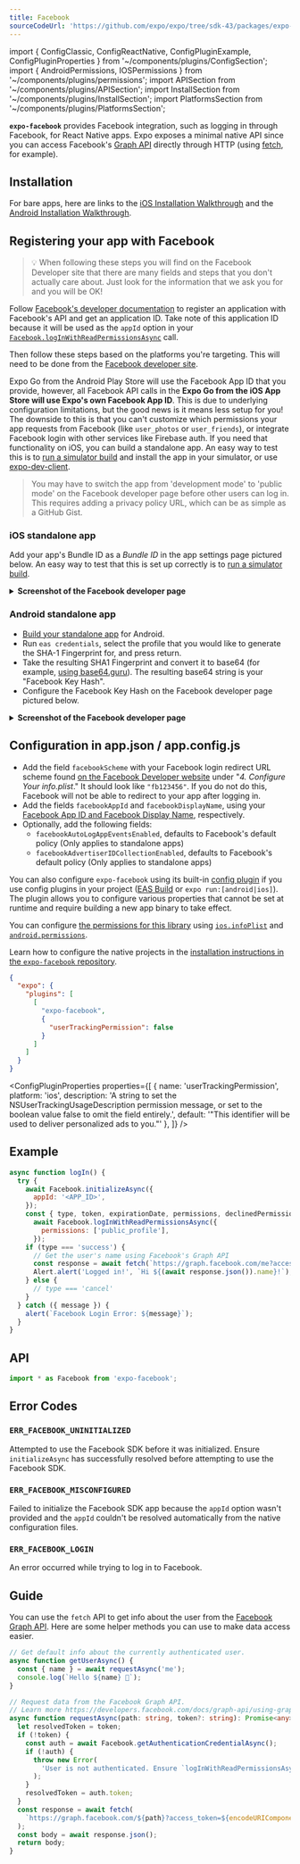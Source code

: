 ```yaml
---
title: Facebook
sourceCodeUrl: 'https://github.com/expo/expo/tree/sdk-43/packages/expo-facebook'
---
```


import { ConfigClassic, ConfigReactNative, ConfigPluginExample, ConfigPluginProperties } from '~/components/plugins/ConfigSection';
import { AndroidPermissions, IOSPermissions } from '~/components/plugins/permissions';
import APISection from '~/components/plugins/APISection';
import InstallSection from '~/components/plugins/InstallSection';
import PlatformsSection from '~/components/plugins/PlatformsSection';

**`expo-facebook`** provides Facebook integration, such as logging in through Facebook, for React Native apps. Expo exposes a minimal native API since you can access Facebook's [Graph API](https://developers.facebook.com/docs/graph-api) directly through HTTP (using [fetch](https://reactnative.dev/docs/network.html#fetch), for example).

<PlatformsSection android emulator ios simulator />

## Installation

<InstallSection packageName="expo-facebook" />

For bare apps, here are links to the [iOS Installation Walkthrough](https://developers.facebook.com/docs/ios/getting-started/#step-3---configure-your-project) and the [Android Installation Walkthrough](https://developers.facebook.com/docs/android/getting-started#app_id).

## Registering your app with Facebook

> 💡 When following these steps you will find on the Facebook Developer site that there are many fields and steps that you don't actually care about. Just look for the information that we ask you for and you will be OK!

Follow [Facebook's developer documentation](https://developers.facebook.com/docs/apps/register) to register an application with Facebook's API and get an application ID. Take note of this application ID because it will be used as the `appId` option in your [`Facebook.logInWithReadPermissionsAsync`](#expofacebookloginwithreadpermissionsasync 'Facebook.logInWithReadPermissionsAsync') call.

Then follow these steps based on the platforms you're targeting. This will need to be done from the [Facebook developer site](https://developers.facebook.com/).

Expo Go from the Android Play Store will use the Facebook App ID that you provide, however, all Facebook API calls in the **Expo Go from the iOS App Store will use Expo's own Facebook App ID**. This is due to underlying configuration limitations, but the good news is it means less setup for you! The downside to this is that you can't customize which permissions your app requests from Facebook (like `user_photos` or `user_friends`), or integrate Facebook login with other services like Firebase auth. If you need that functionality on iOS, you can build a standalone app. An easy way to test this is to [run a simulator build](/build-reference/simulators.md) and install the app in your simulator, or use [expo-dev-client](/development/introduction.md).

> You may have to switch the app from 'development mode' to 'public mode' on the Facebook developer page before other users can log in. This requires adding a privacy policy URL, which can be as simple as a GitHub Gist.

### iOS standalone app

Add your app's Bundle ID as a _Bundle ID_ in the app settings page pictured below. An easy way to test that this is set up correctly is to [run a simulator build](/build-reference/simulators.md).

<div style={{marginTop: -10}} />

<details><summary><strong>Screenshot of the Facebook developer page</strong></summary> <p>

![](/static/images/facebook-app-settings.png)

</p>
</details>

### Android standalone app

- [Build your standalone app](../../../distribution/building-standalone-apps.md#building-standalone-apps) for Android.
- Run `eas credentials`, select the profile that you would like to generate the SHA-1 Fingerprint for, and press return.
- Take the resulting SHA1 Fingerprint and convert it to base64 (for example, [using base64.guru](https://base64.guru/converter/encode/hex)). The resulting base64 string is your "Facebook Key Hash".
- Configure the Facebook Key Hash on the Facebook developer page pictured below.

<div style={{marginTop: -10}} />

<details><summary><strong>Screenshot of the Facebook developer page</strong></summary> <p>

![](/static/images/facebook-app-settings.png)

</p>
</details>

## Configuration in app.json / app.config.js

- Add the field `facebookScheme` with your Facebook login redirect URL scheme found [on the Facebook Developer website](https://developers.facebook.com/docs/facebook-login/ios) under "_4. Configure Your info.plist_." It should look like `"fb123456"`. If you do not do this, Facebook will not be able to redirect to your app after logging in.
- Add the fields `facebookAppId` and `facebookDisplayName`, using your [Facebook App ID and Facebook Display Name](https://developers.facebook.com/docs/facebook-login/ios), respectively.
- Optionally, add the following fields:
  - `facebookAutoLogAppEventsEnabled`, defaults to Facebook's default policy (Only applies to standalone apps)
  - `facebookAdvertiserIDCollectionEnabled`, defaults to Facebook's default policy (Only applies to standalone apps)

You can also configure `expo-facebook` using its built-in [config plugin](../../../guides/config-plugins.md) if you use config plugins in your project ([EAS Build](../../../build/introduction.md) or `expo run:[android|ios]`). The plugin allows you to configure various properties that cannot be set at runtime and require building a new app binary to take effect.

<ConfigClassic>

You can configure [the permissions for this library](#permissions) using [`ios.infoPlist`](../config/app.md#infoplist) and [`android.permissions`](../config/app.md#permissions).

</ConfigClassic>

<ConfigReactNative>

Learn how to configure the native projects in the [installation instructions in the `expo-facebook` repository](https://github.com/expo/expo/tree/main/packages/expo-facebook#installation-in-bare-react-native-projects).

</ConfigReactNative>

<ConfigPluginExample>

```json
{
  "expo": {
    "plugins": [
      [
        "expo-facebook",
        {
          "userTrackingPermission": false
        }
      ]
    ]
  }
}
```

</ConfigPluginExample>

<ConfigPluginProperties properties={[
{ name: 'userTrackingPermission', platform: 'ios', description: 'A string to set the NSUserTrackingUsageDescription permission message, or set to the boolean value false to omit the field entirely.', default: '"This identifier will be used to deliver personalized ads to you."' },
]} />

## Example

```javascript
async function logIn() {
  try {
    await Facebook.initializeAsync({
      appId: '<APP_ID>',
    });
    const { type, token, expirationDate, permissions, declinedPermissions } =
      await Facebook.logInWithReadPermissionsAsync({
        permissions: ['public_profile'],
      });
    if (type === 'success') {
      // Get the user's name using Facebook's Graph API
      const response = await fetch(`https://graph.facebook.com/me?access_token=${token}`);
      Alert.alert('Logged in!', `Hi ${(await response.json()).name}!`);
    } else {
      // type === 'cancel'
    }
  } catch ({ message }) {
    alert(`Facebook Login Error: ${message}`);
  }
}
```

## API

```js
import * as Facebook from 'expo-facebook';
```

<APISection packageName="expo-facebook" />

## Error Codes

### `ERR_FACEBOOK_UNINITIALIZED`

Attempted to use the Facebook SDK before it was initialized. Ensure `initializeAsync` has successfully resolved before attempting to use the Facebook SDK.

### `ERR_FACEBOOK_MISCONFIGURED`

Failed to initialize the Facebook SDK app because the `appId` option wasn't provided and the `appId` couldn't be resolved automatically from the native configuration files.

### `ERR_FACEBOOK_LOGIN`

An error occurred while trying to log in to Facebook.

## Guide

You can use the `fetch` API to get info about the user from the [Facebook Graph API](https://developers.facebook.com/docs/graph-api/using-graph-api/). Here are some helper methods you can use to make data access easier.

```ts
// Get default info about the currently authenticated user.
async function getUserAsync() {
  const { name } = await requestAsync('me');
  console.log(`Hello ${name} 👋`);
}

// Request data from the Facebook Graph API.
// Learn more https://developers.facebook.com/docs/graph-api/using-graph-api/
async function requestAsync(path: string, token?: string): Promise<any> {
  let resolvedToken = token;
  if (!token) {
    const auth = await Facebook.getAuthenticationCredentialAsync();
    if (!auth) {
      throw new Error(
        'User is not authenticated. Ensure `logInWithReadPermissionsAsync` has successfully resolved before attempting to use the FBSDK Graph API.'
      );
    }
    resolvedToken = auth.token;
  }
  const response = await fetch(
    `https://graph.facebook.com/${path}?access_token=${encodeURIComponent(resolvedToken)}`
  );
  const body = await response.json();
  return body;
}
```
